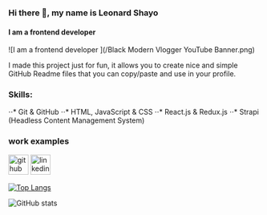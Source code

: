 ### Hi there 👋, my name is Leonard Shayo
#### I am a frontend developer 
![I am a frontend developer ](/Black Modern Vlogger YouTube Banner.png)

I made this project just for fun, it allows you to create nice and simple GitHub Readme files that you can copy/paste and use in your profile.

### Skills: 
⋅⋅* 	Git & GitHub
⋅⋅* 	HTML, JavaScript & CSS 
⋅⋅* 	React.js & Redux.js 
⋅⋅* 	Strapi (Headless Content Management System)

### work examples



[<img src='https://cdn.jsdelivr.net/npm/simple-icons@3.0.1/icons/github.svg' alt='github' height='40'>](https://github.com/leonard-shayo)  [<img src='https://cdn.jsdelivr.net/npm/simple-icons@3.0.1/icons/linkedin.svg' alt='linkedin' height='40'>](https://www.linkedin.com/in/leonardshayo/)  

[![Top Langs](https://github-readme-stats.vercel.app/api/top-langs/?username=leonard-shayo)](https://github.com/anuraghazra/github-readme-stats)

![GitHub stats](https://github-readme-stats.vercel.app/api?username=leonard-shayo&show_icons=true)  

